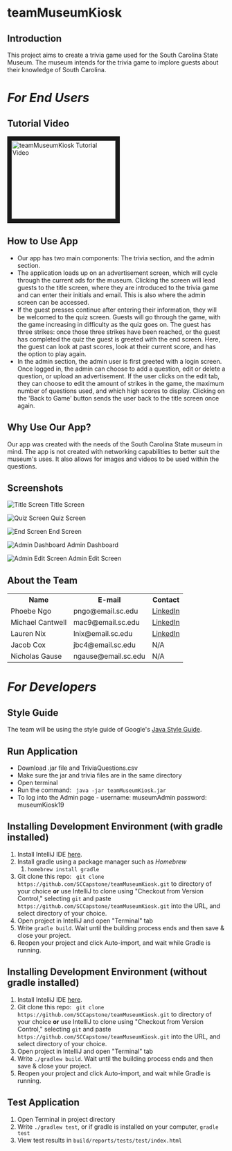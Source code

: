 # teamMuseumKiosk  
## Introduction  
This project aims to create a trivia game used for the South Carolina State Museum. The museum intends for the trivia game to implore guests about their knowledge of South Carolina.  

# _For End Users_
## Tutorial Video
<a href="http://www.youtube.com/watch?feature=player_embedded&v=NpEaa2P7qZI
" target="_blank"><img src="http://img.youtube.com/vi/NpEaa2P7qZI/0.jpg" 
alt="teamMuseumKiosk Tutorial Video" width="240" height="180" border="10" /></a>
## How to Use App
* Our app has two main components: The trivia section, and the admin section.
* The application loads up on an advertisement screen, which will cycle through the current ads for the museum.
Clicking the screen will lead guests to the title screen, where they are introduced to the trivia game and can enter their initials and email. This is also where the admin screen can be accessed. 
* If the guest presses continue after entering their information, they will be welcomed to the quiz screen. Guests will go through the game, with the game increasing in difficulty as the quiz goes on. The guest has three strikes: once those three strikes have been reached, or the guest has completed the quiz the guest is greeted with the end screen. Here, the guest can look at past scores, look at their current score, and has the option to play again.
* In the admin section, the admin user is first greeted with a login screen. Once logged in, the admin can choose to add a question, edit or delete a question, or upload an advertisement. If the user clicks on the edit tab, they can choose to edit the amount of strikes in the game, the maximum number of questions used, and which high scores to display. Clicking on the 'Back to Game' button sends the user back to the title screen once again.

## Why Use Our App?
Our app was created with the needs of the South Carolina State museum in mind. The app is not created with networking capabilities to better suit the museum's uses. It also allows for images and videos to be used within the questions.

## Screenshots
![Title Screen](https://user-images.githubusercontent.com/22942073/56668371-6dc3bb80-667d-11e9-9490-a751811b9432.png "Title Screen")
Title Screen

![Quiz Screen](https://user-images.githubusercontent.com/22942073/56668381-70261580-667d-11e9-8e59-ffb28cf5147c.png "Quiz Screen")
Quiz Screen

![End Screen](https://user-images.githubusercontent.com/22942073/56668651-e4f94f80-667d-11e9-8f18-ce297103e17d.png "End Screen")
End Screen

![Admin Dashboard](https://user-images.githubusercontent.com/22942073/56668368-6bf9f800-667d-11e9-87ea-96e53e5054c9.png "Admin Dashboard")
Admin Dashboard

![Admin Edit Screen](https://user-images.githubusercontent.com/22942073/56668655-e6c31300-667d-11e9-8a36-c8b577283f11.png "Admin Edit Screen")
Admin Edit Screen


## About the Team
<table>
    <tbody>
      <tr>
        <th>Name</th>
        <th>E-mail</th>
        <th>Contact</th>
      </tr>
      <tr>
        <td>Phoebe Ngo</td>
        <td>pngo@email.sc.edu</td>
        <td><a href="https://www.linkedin.com/in/phoebe-ngo-1230ba106/">LinkedIn</a></td>
      </tr>
       <tr>
        <td>Michael Cantwell</td>
        <td>mac9@email.sc.edu</td>
        <td><a href="https://www.linkedin.com/in/michaelcantwell4/">LinkedIn</a></td>
      </tr>
       <tr>
        <td>Lauren Nix</td>
        <td>lnix@email.sc.edu</td>
        <td><a href="https://www.linkedin.com/in/lauren-nix-314074135/">LinkedIn</a></td>
      </tr>
      <tr>
        <td>Jacob Cox</td>
        <td>jbc4@email.sc.edu</td>
        <td>N/A</td>
      </tr>
      <tr>
        <td>Nicholas Gause</td>
        <td>ngause@email.sc.edu</td>
        <td>N/A</td>
      </tr>
    </tbody>
</table>

# _For Developers_
## Style Guide  
The team will be using the style guide of Google's <a href="google.github.io/styleguide/javaguide.html"> Java Style Guide</a>. 

## Run Application
* Download .jar file and TriviaQuestions.csv
* Make sure the jar and trivia files are in the same directory
* Open terminal
* Run the command:
``` java -jar teamMuseumKiosk.jar```
* To log into the Admin page - username: museumAdmin password: museumKiosk19

## Installing Development Environment (with gradle installed)
1. Install IntelliJ IDE <a href="https://www.jetbrains.com/idea/download"> here</a>. 
1. Install gradle using a package manager such as <i>Homebrew</i>
    1. ```homebrew install gradle```
1. Git clone this repo:
``` git clone https://github.com/SCCapstone/teamMuseumKiosk.git``` to directory of your choice
<b>or</b> use IntelliJ to clone using "Checkout from Version Control," selecting ```git``` and paste 
```https://github.com/SCCapstone/teamMuseumKiosk.git``` into the URL, and select directory of your choice.
1. Open project in IntelliJ and open "Terminal" tab
1. Write ```gradle build```. Wait until the building process ends and then save & close your project.
1. Reopen your project and click Auto-import, and wait while Gradle is running.

## Installing Development Environment (without gradle installed)
1. Install IntelliJ IDE <a href="https://www.jetbrains.com/idea/download"> here</a>. 
1. Git clone this repo:
``` git clone https://github.com/SCCapstone/teamMuseumKiosk.git``` to directory of your choice
<b>or</b> use IntelliJ to clone using "Checkout from Version Control," selecting ```git``` and paste 
```https://github.com/SCCapstone/teamMuseumKiosk.git``` into the URL, and select directory of your choice.
1. Open project in IntelliJ and open "Terminal" tab
1. Write ```./gradlew build```. Wait until the building process ends and then save & close your project.
1. Reopen your project and click Auto-import, and wait while Gradle is running.


## Test Application
1. Open Terminal in project directory
1. Write ```./gradlew test```, or if gradle is installed on your computer, ```gradle test```
1. View test results in ```build/reports/tests/test/index.html```
